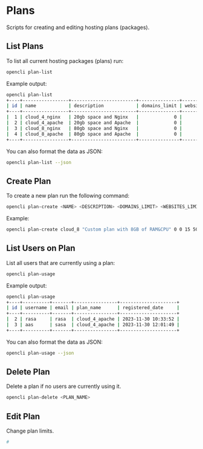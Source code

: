 # Plans

Scripts for creating and editing hosting plans (packages).

## List Plans

To list all current hosting packages (plans) run:

```bash
opencli plan-list
```

Example output:
```bash
opencli plan-list
+----+-----------------+------------------------+---------------+----------------+------------+--------------+----------+------+------+-----------------+-----------+
| id | name            | description            | domains_limit | websites_limit | disk_limit | inodes_limit | db_limit | cpu  | ram  | docker_image    | bandwidth |
+----+-----------------+------------------------+---------------+----------------+------------+--------------+----------+------+------+-----------------+-----------+
|  1 | cloud_4_nginx   | 20gb space and Nginx   |             0 |             10 | 20 GB      |      1000000 |        0 | 4    | 4g   | dev_plan_nginx  |       100 |
|  2 | cloud_4_apache  | 20gb space and Apache  |             0 |             10 | 20 GB      |      1000000 |        0 | 4    | 4g   | dev_plan_apache |       100 |
|  3 | cloud_8_nginx   | 80gb space and Nginx   |             0 |             50 | 80 GB      |      2000000 |        0 | 8    | 8g   | dev_plan_nginx  |       200 |
|  4 | cloud_8_apache  | 80gb space and Apache  |             0 |             50 | 80 GB      |      2000000 |        0 | 8    | 8g   | dev_plan_apache |       200 |
+----+-----------------+------------------------+---------------+----------------+------------+--------------+----------+------+------+-----------------+-----------+
```

You can also format the data as JSON:

```bash
opencli plan-list --json
```

## Create Plan

To create a new plan run the following command:

```bash
opencli plan-create <NAME> <DESCRIPTION> <DOMAINS_LIMIT> <WEBSITES_LIMIT> <DISK_LIMIT> <INODES_LIMITS> <DATABASES_LIMIT> <CPU_LIMIT> <RAM_LIMIT> <DOCKER_IMAGE> <PORT_SPEED_LIMIT>
```

Example:
```bash
opencli plan-create cloud_8 "Custom plan with 8GB of RAM&CPU" 0 0 15 500000 0 8 8 nginx 200
```

## List Users on Plan

List all users that are currently using a plan:

```bash
opencli plan-usage
```

Example output:
```bash
opencli plan-usage
+----+----------+-------+----------------+---------------------+
| id | username | email | plan_name      | registered_date     |
+----+----------+-------+----------------+---------------------+
|  2 | rasa     | rasa  | cloud_4_apache | 2023-11-30 10:33:52 |
|  3 | aas      | sasa  | cloud_4_apache | 2023-11-30 12:01:49 |
+----+----------+-------+----------------+---------------------+
```

You can also format the data as JSON:

```bash
opencli plan-usage --json
```

## Delete Plan

Delete a plan if no users are currently using it.

```bash
opencli plan-delete <PLAN_NAME> 
```

## Edit Plan

Change plan limits.

```bash
# 
```
